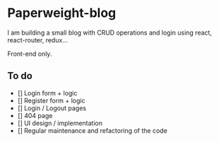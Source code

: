 # Paperweight-blog

I am building a small blog with CRUD operations and login using react, react-router, redux...

Front-end only.

## To do

- [] Login form + logic
- [] Register form + logic
- [] Login / Logout pages
- [] 404 page
- [] UI design / implementation
- [] Regular maintenance and refactoring of the code
